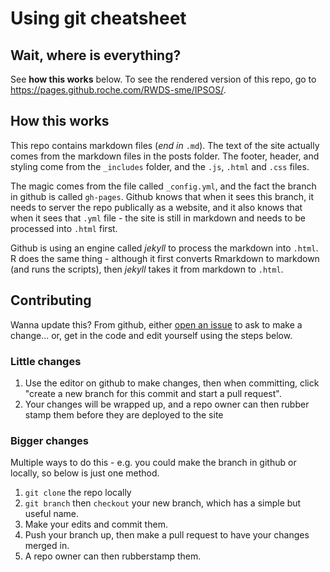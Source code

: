 Using git cheatsheet
======================

## Wait, where is everything?

See **how this works** below. To see the rendered version of this repo, go to https://pages.github.roche.com/RWDS-sme/IPSOS/. 

## How this works

This repo contains markdown files (*end in* `.md`). The text of the site actually comes from the markdown files in the posts folder. The footer, header, and styling come from the `_includes` folder, and the `.js`, `.html` and `.css` files.

The magic comes from the file called `_config.yml`, and the fact the branch in github is called `gh-pages`. Github knows that when it sees this branch, it needs to server the repo publically as a website, and it also knows that when it sees that `.yml` file - the site is still in markdown and needs to be processed into `.html` first.

Github is using an engine called *jekyll* to process the markdown into `.html`. R does the same thing - although it first converts Rmarkdown to markdown (and runs the scripts), then *jekyll* takes it from markdown to `.html`.

## Contributing

Wanna update this? From github, either [open an issue](https://github.roche.com/RWDS-sme/IPSOS/issues/new) to ask to make a change... or, get in the code and edit yourself using the steps below.

### Little changes

1. Use the editor on github to make changes, then when committing, click "create a new branch for this commit and start a pull request".
2. Your changes will be wrapped up, and a repo owner can then rubber stamp them before they are deployed to the site

### Bigger changes

Multiple ways to do this - e.g. you could make the branch in github or locally, so below is just one method.

1. `git clone` the repo locally
2. `git branch` then `checkout` your new branch, which has a simple but useful name.
3. Make your edits and commit them.
4. Push your branch up, then make a pull request to have your changes merged in.
5. A repo owner can then rubberstamp them.
